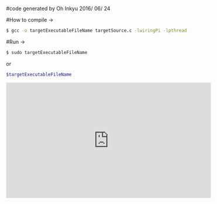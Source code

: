 #code generated by Oh Inkyu 2016/ 06/ 24

#How to compile -> 
```bash
$ gcc -o targetExecutableFileName targetSource.c -lwiringPi -lpthread
```

#Run -> 
```bash
$ sudo targetExecutableFileName 
```
or 
```bash
$targetExecutableFileName
```

<iframe width="560" height="315" src="https://www.youtube.com/embed/SCx13P87vIc" frameborder="0" allowfullscreen></iframe>
